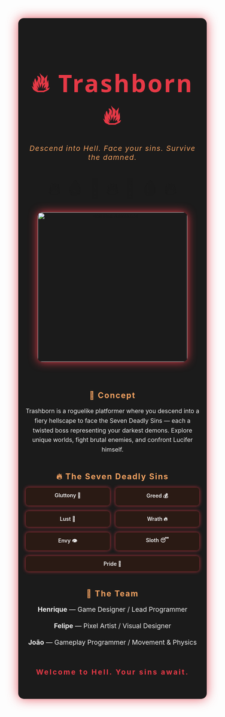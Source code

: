 <!-- README.md -->

<div align="center" style="background:#1b1b1b; padding: 40px 20px; border-radius: 15px; box-shadow: 0 0 30px #e63946cc;">

<h1 style="color:#e63946; font-size:4rem; font-family: 'Segoe UI', Tahoma, Geneva, Verdana, sans-serif; letter-spacing: 4px;">
🔥 Trashborn 🔥
</h1>

<p style="color:#f4a261; font-size:1.2rem; font-style: italic; margin-top: -10px; letter-spacing: 1.5px;">
Descend into Hell. Face your sins. Survive the damned.
</p>

<br>

<!-- Animated flames effect with blinking emojis -->
<div style="font-size: 3rem; animation: flicker 1.8s infinite;">
  🔥 🩸 👹 🔥 👿 🩸 🔥
</div>

<br>

<img src="https://i.imgur.com/0fUv2ln.gif" alt="Hell Fire Animation" width="400" style="border-radius: 12px; box-shadow: 0 0 25px #e63946;" />

<br><br>

<h2 style="color:#f4a261; letter-spacing: 2px;">🧠 Concept</h2>
<p style="color:#eee; max-width: 600px; margin: auto; font-size: 1rem; line-height: 1.6;">
Trashborn is a roguelike platformer where you descend into a fiery hellscape to face the Seven Deadly Sins — each a twisted boss representing your darkest demons. Explore unique worlds, fight brutal enemies, and confront Lucifer himself.
</p>

<br>

<h2 style="color:#f4a261; letter-spacing: 2px;">🔥 The Seven Deadly Sins</h2>

<div style="display: flex; justify-content: center; gap: 15px; flex-wrap: wrap; max-width: 600px; margin: auto; color:#eee;">
  <div style="background:#2a1a14; padding: 12px 20px; border-radius: 8px; box-shadow: 0 0 10px #e63946cc; flex: 1 1 120px; text-align: center; font-weight: 600;">
    Gluttony 🍖
  </div>
  <div style="background:#2a1a14; padding: 12px 20px; border-radius: 8px; box-shadow: 0 0 10px #e63946cc; flex: 1 1 120px; text-align: center; font-weight: 600;">
    Greed 💰
  </div>
  <div style="background:#2a1a14; padding: 12px 20px; border-radius: 8px; box-shadow: 0 0 10px #e63946cc; flex: 1 1 120px; text-align: center; font-weight: 600;">
    Lust 💋
  </div>
  <div style="background:#2a1a14; padding: 12px 20px; border-radius: 8px; box-shadow: 0 0 10px #e63946cc; flex: 1 1 120px; text-align: center; font-weight: 600;">
    Wrath 🔥
  </div>
  <div style="background:#2a1a14; padding: 12px 20px; border-radius: 8px; box-shadow: 0 0 10px #e63946cc; flex: 1 1 120px; text-align: center; font-weight: 600;">
    Envy 👁️
  </div>
  <div style="background:#2a1a14; padding: 12px 20px; border-radius: 8px; box-shadow: 0 0 10px #e63946cc; flex: 1 1 120px; text-align: center; font-weight: 600;">
    Sloth 😴
  </div>
  <div style="background:#2a1a14; padding: 12px 20px; border-radius: 8px; box-shadow: 0 0 10px #e63946cc; flex: 1 1 120px; text-align: center; font-weight: 600;">
    Pride 👑
  </div>
</div>

<br>

<h2 style="color:#f4a261; letter-spacing: 2px;">👥 The Team</h2>

<div style="color:#eee; font-size: 1.1rem; max-width: 600px; margin: auto; line-height: 1.5;">
  <p><strong>Henrique</strong> — Game Designer / Lead Programmer</p>
  <p><strong>Felipe</strong> — Pixel Artist / Visual Designer</p>
  <p><strong>João</strong> — Gameplay Programmer / Movement & Physics</p>
</div>

<br>

<p style="color:#e63946; font-weight: 700; font-size: 1.2rem; letter-spacing: 3px;">Welcome to Hell. Your sins await.</p>

</div>

<style>
@keyframes flicker {
  0%, 100% { opacity: 1; }
  50% { opacity: 0.6; }
}
</style>
